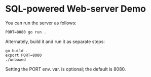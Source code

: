 # SQL-powered Web-server Demo

You can run the server as follows:

```
PORT=8080 go run .
```

Alternately, build it and run it as separate steps:

```
go build .
export PORT=8080
./unboxed
```

Setting the PORT env. var. is optional; the default is 8080.
